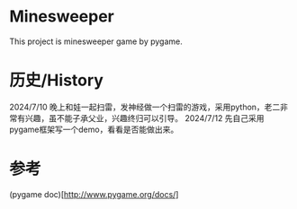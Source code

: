 # Minesweeper
This project is minesweeper game by pygame.

# 历史/History
2024/7/10 晚上和娃一起扫雷，发神经做一个扫雷的游戏，采用python，老二非常有兴趣，虽不能子承父业，兴趣终归可以引导。
2024/7/12 先自己采用pygame框架写一个demo，看看是否能做出来。

# 参考
(pygame doc)[http://www.pygame.org/docs/]

